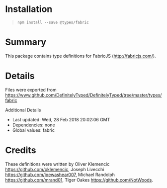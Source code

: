 # Installation
> `npm install --save @types/fabric`

# Summary
This package contains type definitions for FabricJS (http://fabricjs.com/).

# Details
Files were exported from https://www.github.com/DefinitelyTyped/DefinitelyTyped/tree/master/types/fabric

Additional Details
 * Last updated: Wed, 28 Feb 2018 20:02:06 GMT
 * Dependencies: none
 * Global values: fabric

# Credits
These definitions were written by Oliver Klemencic <https://github.com/oklemencic>, Joseph Livecchi <https://github.com/joewashear007>, Michael Randolph <https://github.com/mrand01>, Tiger Oakes <https://github.com/NotWoods>.

